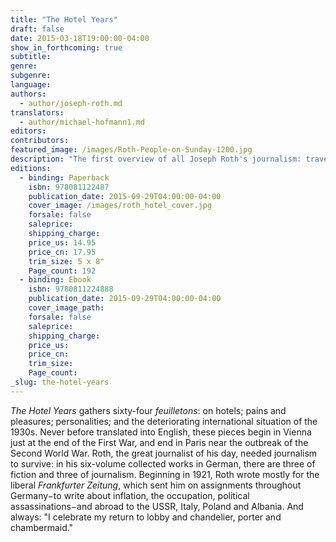 ```yaml
---
title: "The Hotel Years"
draft: false
date: 2015-03-18T19:00:00-04:00
show_in_forthcoming: true
subtitle:
genre:
subgenre:
language:
authors:
  - author/joseph-roth.md
translators:
  - author/michael-hofmann1.md
editors:
contributors:
featured_image: /images/Roth-People-on-Sunday-1200.jpg
description: "The first overview of all Joseph Roth's journalism: traveling across a Europe in crisis, he declares, _I am a hotel citizen, a hotel patriot_ "
editions:
  - binding: Paperback
    isbn: 978081122487
    publication_date: 2015-09-29T04:00:00-04:00
    cover_image: /images/roth_hotel_cover.jpg
    forsale: false
    saleprice:
    shipping_charge:
    price_us: 14.95
    price_cn: 17.95
    trim_size: 5 x 8"
    Page_count: 192
  - binding: Ebook
    isbn: 9780811224888
    publication_date: 2015-09-29T04:00:00-04:00
    cover_image_path:
    forsale: false
    saleprice:
    shipping_charge:
    price_us:
    price_cn:
    trim_size:
    Page_count:
_slug: the-hotel-years
---
```


_The Hotel Years_ gathers sixty-four _feuilletons_: on hotels; pains and pleasures; personalities; and the deteriorating international situation of the 1930s. Never before translated into English, these pieces begin in Vienna just at the end of the First War, and end in Paris near the outbreak of the Second World War. Roth, the great journalist of his day, needed journalism to survive: in his six-volume collected works in German, there are three of fiction and three of journalism.
Beginning in 1921, Roth wrote mostly for the liberal _Frankfurter Zeitung_, which sent him on assignments throughout Germany−to write about inflation, the occupation, political assassinations−and abroad to the USSR, Italy, Poland and Albania. And always: "I celebrate my return to lobby and chandelier, porter and chambermaid."

